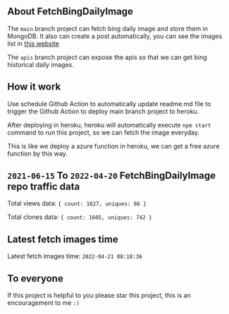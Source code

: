 ## About FetchBingDailyImage

The `main` branch project can fetch bing daily image and store them in MongoDB.
It also can create a post automatically, you can see the images list in [this website](https://oursalbum.netlify.app)

The `apis` branch project can expose the apis so that we can get bing historical daily images.

## How it work

Use schedule Github Action to automatically update readme.md file to trigger the Github Action to deploy main branch project to heroku.

After deploying in heroku, heroku will automatically execute `npm start` command to run this project, so we can fetch the image everyday.

This is like we deploy a azure function in heroku, we can get a free azure function by this way.

## `2021-06-15` To `2022-04-20` FetchBingDailyImage repo traffic data

Total views data: `{ count: 1627, uniques: 86 }`

Total clones data: `{ count: 1605, uniques: 742 }`

## Latest fetch images time

Latest fetch images time: `2022-04-21 08:18:36`

## To everyone

If this project is helpful to you please star this project, this is an encouragement to me `:)`



